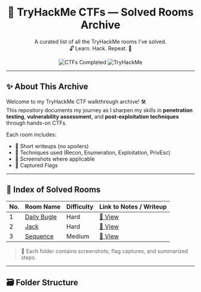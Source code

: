 <h1 align="center">🧠 TryHackMe CTFs — Solved Rooms Archive</h1>

<p align="center">
  A curated list of all the TryHackMe rooms I've solved.<br>
  🔓 Learn. Hack. Repeat. 🚀
</p>

<p align="center">
  <img src="https://img.shields.io/badge/CTFs%20Completed-3-blue?style=flat-square" alt="CTFs Completed">
  <img src="https://img.shields.io/badge/Platform-TryHackMe-red?style=flat-square" alt="TryHackMe">
</p>

---

## ✨ About This Archive

Welcome to my TryHackMe CTF walkthrough archive! 🛠️  
This repository documents my journey as I sharpen my skills in **penetration testing**, **vulnerability assessment**, and **post-exploitation techniques** through hands-on CTFs.

Each room includes:

- 📝 Short writeups (no spoilers)
- 🧩 Techniques used (Recon, Enumeration, Exploitation, PrivEsc)
- 📸 Screenshots where applicable
- 🚩 Captured Flags

---

## 📌 Index of Solved Rooms

| No. | Room Name                     | Difficulty | Link to Notes / Writeup |
|-----|-------------------------------|------------|--------------------------|
| 1   | [Daily Bugle](https://tryhackme.com/room/dailybugle) | Hard| [📄 View](https://github.com/PritamSuryawanshii/Tryhackme-CTF/blob/main/tryhackme-hard/Daily-Bugle/Daily-Bugle.md) |
| 2   | [Jack](https://tryhackme.com/room/jack) | Hard| [📄 View](https://github.com/PritamSuryawanshii/Tryhackme-CTF/blob/main/tryhackme-hard/Jack/Jack.md) |
| 3   | [Sequence](https://tryhackme.com/room/sequence) | Medium| [📄 View](https://github.com/PritamSuryawanshii/Tryhackme-CTF/blob/main/tryhackme-hard/Jack/Jack.md) |

> 🧩 Each folder contains screenshots, flag captures, and summarized steps.

---

## 🗃️ Folder Structure
